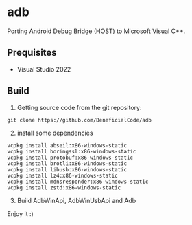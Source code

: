 # adb

Porting Android Debug Bridge (HOST) to Microsoft Visual C++.


## Prequisites

* Visual Studio 2022

## Build

1. Getting source code from the git repository:
```
git clone https://github.com/BeneficialCode/adb
```

2. install some dependencies

```
vcpkg install abseil:x86-windows-static
vcpkg install boringssl:x86-windows-static
vcpkg install protobuf:x86-windows-static
vcpkg install brotli:x86-windows-static
vcpkg install libusb:x86-windows-static
vcpkg install lz4:x86-windows-static
vcpkg install mdnsresponder:x86-windows-static
vcpkg install zstd:x86-windows-static
```

3. Build AdbWinApi, AdbWinUsbApi and Adb

Enjoy it :)
